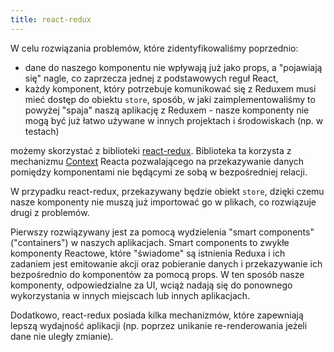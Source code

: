 ```yaml
---
title: react-redux
---
```


W celu rozwiązania problemów, które zidentyfikowaliśmy poprzednio:

- dane do naszego komponentu nie wpływają już jako props, a "pojawiają się" nagle, co zaprzecza jednej z podstawowych reguł React,
- każdy komponent, który potrzebuje komunikować się z Reduxem musi mieć dostęp do obiektu `store`, sposób, w jaki zaimplementowaliśmy to powyżej "spaja" naszą aplikację z Reduxem - nasze komponenty nie mogą być już łatwo używane w innych projektach i środowiskach (np. w testach)

możemy skorzystać z biblioteki [react-redux](https://react-redux.js.org/). Biblioteka ta korzysta z mechanizmu [Context](https://reactjs.org/docs/context.html) Reacta pozwalającego na przekazywanie danych pomiędzy komponentami nie będącymi ze sobą w bezpośredniej relacji.

W przypadku react-redux, przekazywany będzie obiekt `store`, dzięki czemu nasze komponenty nie muszą już importować go w plikach, co rozwiązuje drugi z problemów.

Pierwszy rozwiązywany jest za pomocą wydzielenia "smart components" ("containers") w naszych aplikacjach. Smart components to zwykłe komponenty Reactowe, które "świadome" są istnienia Reduxa i ich zadaniem jest emitowanie akcji oraz pobieranie danych i przekazywanie ich bezpośrednio do komponentów za pomocą props. W ten sposób nasze komponenty, odpowiedzialne za UI, wciąż nadają się do ponownego wykorzystania w innych miejscach lub innych aplikacjach.

Dodatkowo, react-redux posiada kilka mechanizmów, które zapewniają lepszą wydajność aplikacji (np. poprzez unikanie re-renderowania jeżeli dane nie uległy zmianie).